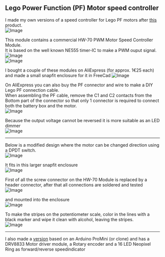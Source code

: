 ## Lego Power Function (PF) Motor speed controller

I made my own versions of a speed controller for Lego PF motors after [this](https://www.toypro.com/nl/product/54279/power-controller-voor-lego-power-functions?gad_source=1&gad_campaignid=11441466193&gclid=CjwKCAjwravBBhBjEiwAIr30VCxSRBgGp-f_SLISsrgKkRwWOlxM40EZKS2sQz4RLvHa6dNschsDmRoCfCwQAvD_BwE) product.  
![Image](https://github.com/user-attachments/assets/9e3d2e8a-b6cb-4a86-9446-e1507b8d6cdc)

This module contains a commercial HW-70 PWM Motor Speed Controller Module.  
It is based on the well known NE555 timer-IC to make a PWM ouput signal.  
![Image](https://github.com/user-attachments/assets/246a8842-75a4-48c1-bdcb-1572a66c688f)  
![Image](https://github.com/user-attachments/assets/144847cf-f2c6-4271-a5c8-456ed3b9b372)

I bought a couple of these modules on AliExpress (for approx. 1€25 each) and made a small snapfit enclosure for it in FreeCad 
![Image](https://github.com/user-attachments/assets/31759234-456d-4af7-8029-7ed63e5ab469)

On AliExpress you can also buy the PF connector and wire to make a DIY Lego PF connection cable.  
When assembling the PF cable, remove the C1 and C2 contacts from the Bottom part of the connector
so that only 1 connector is required to connect both the battery box and the motor.  
![Image](https://github.com/user-attachments/assets/0d40d8c7-a8f0-4172-9ac3-674145432b49)

Because the output voltage cannot be reversed it is more suitable as an LED dimmer  
![Image](https://github.com/user-attachments/assets/ed3f1727-a2c3-4208-9fcc-59caea6877c4)

___
Below is a modified design where the motor can be changed direction using a DPDT switch.  
![Image](https://github.com/user-attachments/assets/1e96dd7b-d2d6-4f70-9284-a41b421fc728)

It fits in this larger snapfit enclosure  
![Image](https://github.com/user-attachments/assets/e7473693-421f-427c-b7ac-a56a24c6cb52)

First of all the screw connector on the HW-70 Module is replaced by a header connector, after that all connections are soldered and tested  
![Image](https://github.com/user-attachments/assets/82504dd4-9452-4436-aa28-c76d377cdb24)

and mounted into the enclosure  
![Image](https://github.com/user-attachments/assets/daf7bcd2-0a5a-4f4c-8ba2-4b5ef4e62d98)

To make the stripes on the potentiometer scale, color in the lines with a black marker and wipe it clean with alcohol, leaving the stripes.  
![Image](https://github.com/user-attachments/assets/ec54525e-5fb4-407b-928f-b9bb997c7182)

___
I also made a [version](https://github.com/rdalen/Lego_PF-Motor-SpeedController_Neopixel-version) based on an Arduino ProMini (or clone) and has a DRV8833 Motor driver module, a Rotary encoder and a 16 LED Neopixel Ring as forward/reverse speedindicator

